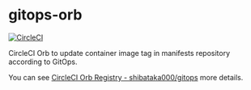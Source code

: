 # gitops-orb

[![CircleCI](https://circleci.com/gh/shibataka000/gitops-orb.svg?style=shield)](https://circleci.com/gh/shibataka000/gitops-orb)

CircleCI Orb to update container image tag in manifests repository according to GitOps.

You can see [CircleCI Orb Registry - shibataka000/gitops](https://circleci.com/orbs/registry/orb/shibataka000/gitops) more details.
